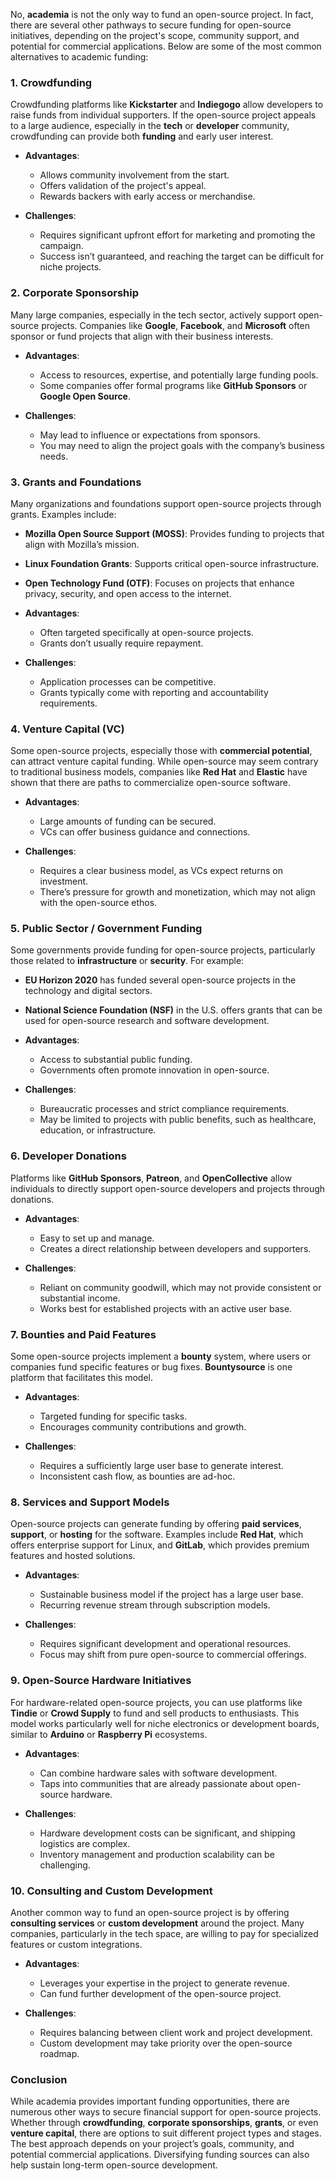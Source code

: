 
No, **academia** is not the only way to fund an open-source project. In fact, there are several other pathways to secure funding for open-source initiatives, depending on the project's scope, community support, and potential for commercial applications. Below are some of the most common alternatives to academic funding:

### **1. Crowdfunding**
Crowdfunding platforms like **Kickstarter** and **Indiegogo** allow developers to raise funds from individual supporters. If the open-source project appeals to a large audience, especially in the **tech** or **developer** community, crowdfunding can provide both **funding** and early user interest.

- **Advantages**: 
  - Allows community involvement from the start.
  - Offers validation of the project's appeal.
  - Rewards backers with early access or merchandise.
  
- **Challenges**: 
  - Requires significant upfront effort for marketing and promoting the campaign.
  - Success isn’t guaranteed, and reaching the target can be difficult for niche projects.

### **2. Corporate Sponsorship**
Many large companies, especially in the tech sector, actively support open-source projects. Companies like **Google**, **Facebook**, and **Microsoft** often sponsor or fund projects that align with their business interests.

- **Advantages**: 
  - Access to resources, expertise, and potentially large funding pools.
  - Some companies offer formal programs like **GitHub Sponsors** or **Google Open Source**.

- **Challenges**: 
  - May lead to influence or expectations from sponsors.
  - You may need to align the project goals with the company’s business needs.

### **3. Grants and Foundations**
Many organizations and foundations support open-source projects through grants. Examples include:

- **Mozilla Open Source Support (MOSS)**: Provides funding to projects that align with Mozilla’s mission.
- **Linux Foundation Grants**: Supports critical open-source infrastructure.
- **Open Technology Fund (OTF)**: Focuses on projects that enhance privacy, security, and open access to the internet.

- **Advantages**: 
  - Often targeted specifically at open-source projects.
  - Grants don’t usually require repayment.

- **Challenges**: 
  - Application processes can be competitive.
  - Grants typically come with reporting and accountability requirements.

### **4. Venture Capital (VC)**
Some open-source projects, especially those with **commercial potential**, can attract venture capital funding. While open-source may seem contrary to traditional business models, companies like **Red Hat** and **Elastic** have shown that there are paths to commercialize open-source software.

- **Advantages**: 
  - Large amounts of funding can be secured.
  - VCs can offer business guidance and connections.

- **Challenges**: 
  - Requires a clear business model, as VCs expect returns on investment.
  - There’s pressure for growth and monetization, which may not align with the open-source ethos.

### **5. Public Sector / Government Funding**
Some governments provide funding for open-source projects, particularly those related to **infrastructure** or **security**. For example:

- **EU Horizon 2020** has funded several open-source projects in the technology and digital sectors.
- **National Science Foundation (NSF)** in the U.S. offers grants that can be used for open-source research and software development.

- **Advantages**: 
  - Access to substantial public funding.
  - Governments often promote innovation in open-source.

- **Challenges**: 
  - Bureaucratic processes and strict compliance requirements.
  - May be limited to projects with public benefits, such as healthcare, education, or infrastructure.

### **6. Developer Donations**
Platforms like **GitHub Sponsors**, **Patreon**, and **OpenCollective** allow individuals to directly support open-source developers and projects through donations.

- **Advantages**: 
  - Easy to set up and manage.
  - Creates a direct relationship between developers and supporters.

- **Challenges**: 
  - Reliant on community goodwill, which may not provide consistent or substantial income.
  - Works best for established projects with an active user base.

### **7. Bounties and Paid Features**
Some open-source projects implement a **bounty** system, where users or companies fund specific features or bug fixes. **Bountysource** is one platform that facilitates this model.

- **Advantages**: 
  - Targeted funding for specific tasks.
  - Encourages community contributions and growth.

- **Challenges**: 
  - Requires a sufficiently large user base to generate interest.
  - Inconsistent cash flow, as bounties are ad-hoc.

### **8. Services and Support Models**
Open-source projects can generate funding by offering **paid services**, **support**, or **hosting** for the software. Examples include **Red Hat**, which offers enterprise support for Linux, and **GitLab**, which provides premium features and hosted solutions.

- **Advantages**: 
  - Sustainable business model if the project has a large user base.
  - Recurring revenue stream through subscription models.

- **Challenges**: 
  - Requires significant development and operational resources.
  - Focus may shift from pure open-source to commercial offerings.

### **9. Open-Source Hardware Initiatives**
For hardware-related open-source projects, you can use platforms like **Tindie** or **Crowd Supply** to fund and sell products to enthusiasts. This model works particularly well for niche electronics or development boards, similar to **Arduino** or **Raspberry Pi** ecosystems.

- **Advantages**: 
  - Can combine hardware sales with software development.
  - Taps into communities that are already passionate about open-source hardware.

- **Challenges**: 
  - Hardware development costs can be significant, and shipping logistics are complex.
  - Inventory management and production scalability can be challenging.

### **10. Consulting and Custom Development**
Another common way to fund an open-source project is by offering **consulting services** or **custom development** around the project. Many companies, particularly in the tech space, are willing to pay for specialized features or custom integrations.

- **Advantages**: 
  - Leverages your expertise in the project to generate revenue.
  - Can fund further development of the open-source project.

- **Challenges**: 
  - Requires balancing between client work and project development.
  - Custom development may take priority over the open-source roadmap.

### **Conclusion**
While academia provides important funding opportunities, there are numerous other ways to secure financial support for open-source projects. Whether through **crowdfunding**, **corporate sponsorships**, **grants**, or even **venture capital**, there are options to suit different project types and stages. The best approach depends on your project’s goals, community, and potential commercial applications. Diversifying funding sources can also help sustain long-term open-source development.
